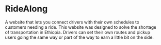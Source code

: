 # RideAlong
A website that lets you connect drivers with their own schedules to customers needing a ride. This website was designed to solve the shortage of transportation in Ethiopia. Drivers can set their own routes and pickup users going the same way or part of the way to earn a little bit on the side.
